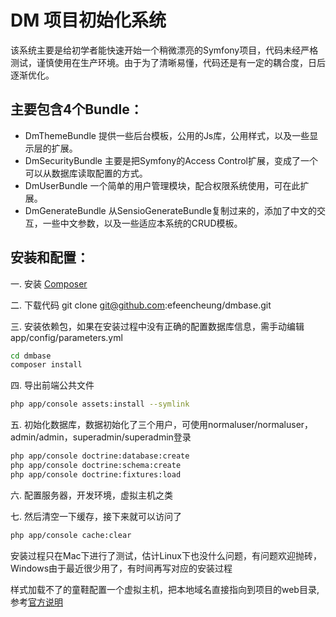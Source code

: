 DM 项目初始化系统
========================
该系统主要是给初学者能快速开始一个稍微漂亮的Symfony项目，代码未经严格测试，谨慎使用在生产环境。由于为了清晰易懂，代码还是有一定的耦合度，日后逐渐优化。 

主要包含4个Bundle：
--------------
 * DmThemeBundle 提供一些后台模板，公用的Js库，公用样式，以及一些显示层的扩展。
 * DmSecurityBundle 主要是把Symfony的Access Control扩展，变成了一个可以从数据库读取配置的方式。
 * DmUserBundle 一个简单的用户管理模块，配合权限系统使用，可在此扩展。
 * DmGenerateBundle 从SensioGenerateBundle复制过来的，添加了中文的交互，一些中文参数，以及一些适应本系统的CRUD模板。

安装和配置：
--------------

一. 安装 [Composer](https://getcomposer.org/doc/00-intro.md)

二. 下载代码 git clone git@github.com:efeencheung/dmbase.git

三. 安装依赖包，如果在安装过程中没有正确的配置数据库信息，需手动编辑app/config/parameters.yml

```sh
cd dmbase
composer install
```
四. 导出前端公共文件

```sh
php app/console assets:install --symlink
```

五. 初始化数据库，数据初始化了三个用户，可使用normaluser/normaluser，admin/admin，superadmin/superadmin登录
```sh
php app/console doctrine:database:create
php app/console doctrine:schema:create
php app/console doctrine:fixtures:load
```

六. 配置服务器，开发环境，虚拟主机之类

七. 然后清空一下缓存，接下来就可以访问了

```sh
php app/console cache:clear
```
安装过程只在Mac下进行了测试，估计Linux下也没什么问题，有问题欢迎抛砖，Windows由于最近很少用了，有时间再写对应的安装过程

样式加载不了的童鞋配置一个虚拟主机，把本地域名直接指向到项目的web目录, 参考[官方说明](http://symfony.com/doc/current/cookbook/configuration/web_server_configuration.html)
